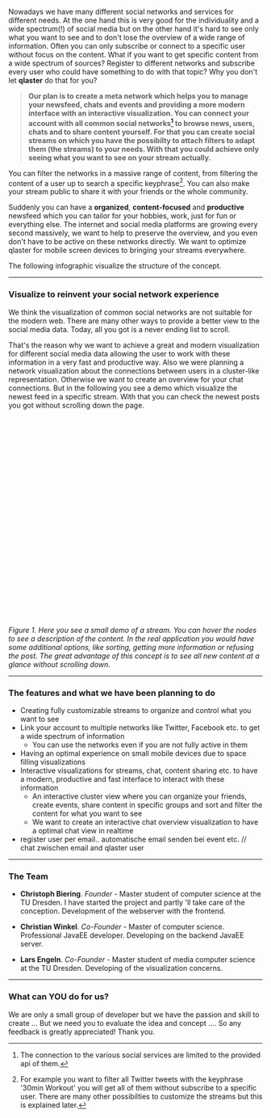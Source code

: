 
<!--#### Reinvent social media with streams. Filter for content not for the user, everywhere.-->

Nowadays we have many different social networks and services for different needs. At the one hand this is very good for the individuality and a wide spectrum(!) of social media but on the other hand it's hard to see only what you want to see and to don't lose the overview of a wide range of information. Often you can only subscribe or connect to a specific user without focus on the content. What if you want to get specific content from a wide spectrum of sources? Register to different networks and subscribe every user who could have something to do with that topic? Why you don't let **qlaster** do that for you?

> **Our plan is to create a meta network which helps you to manage your newsfeed, chats and events and providing a more modern interface with an interactive visualization.
You can connect your account with all common social networks[^1] to browse news, users, chats and to share content yourself. For that you can create social streams on which you have the possibilty to attach filters to adapt them (the streams) to your needs. With that you could achieve only seeing what you want to see on your stream actually.**

You can filter the networks in a massive range of content, from filtering the content of a user up to search a specific keyphrase[^2]. You can also make your stream public to share it with your friends or the whole community.

Suddenly you can have a **organized**, **content-focused** and **productive** newsfeed which you can tailor for your hobbies, work, just for fun or everything else. The internet and social media platforms are growing every second massively, we want to help to preserve the overview, and you even don't have to be active on these networks directly.
We want to optimize qlaster for mobile screen devices to bringing your streams everywhere.

The following infographic visualize the structure of the concept.

<!--![info](images/infographic.png "info")

_Figure 1. With qlaster you can create multiple streams to have a customized newsfeed provided by qlaster and other linked services like Twitter or Instagram._-->

---

### Visualize to reinvent your social network experience

We think the visualization of common social networks are not suitable for the modern web. There are many other ways to provide a better view to the social media data. Today, all you got is a never ending list to scroll.

That's the reason why we want to achieve a great and modern visualization for different social media data allowing the user to work with these information in a very fast and productive way. Also we were planning a network visualization about the connections between users in a cluster-like representation. Otherwise we want to create an overview for your chat connections.
But in the following you see a demo which visualize the newest feed in a specific stream. With that you can check the newest posts you got without scrolling down the page.


<!-- aker, erste gleich aktiv -->

<div class="demo-wrapper">
    <div class="tooltip">
        <div class="avatar">
            <img src=""/>
        </div>
        <div class="info">
            <div class="author"></div>
            <div class="date"></div>
        </div>
        <div class="text"></div>
        <div class="image">
            <img src=""/>
        </div>
    </div>
    <svg id="newestFeedVisDemo" width="400" height="400"></svg>
</div>


<script src='js/jquery.min.js'>{newline}</script>
<script src='js/d3.min.js'>{newline}</script>
<script src='js/nodeGridDemo.js'>{newline}</script>
<script src='js/snippets/feedData.js'>{newline}</script>
<script src='js/snippets/newestFeedVisDemo.js'>{newline}</script>
_Figure 1. Here you see a small demo of a stream. You can hover the nodes to see a
description of the content. In the real application you would have some additional options, like sorting, getting more information or refusing the post. The great advantage of this concept is to see all new content at a glance without scrolling down._

<!--![streams](images/stream-big.png "streams")-->

---

### The features and what we have been planning to do

- Creating fully customizable streams to organize and control what you want to see
- Link your account to multiple networks like Twitter, Facebook etc. to get a wide spectrum of information
    - You can use the networks even if you are not fully active in them
- Having an optimal experience on small mobile devices due to space filling visualizations
- Interactive visualizations for streams, chat, content sharing etc. to have a modern, productive and fast interface to interact with these information
    - An interactive cluster view where you can organize your friends, create events, share content in specific groups and sort and filter the content for what you want to see
    - We want to create an interactive chat overview visualization to have a optimal chat view in realtime
- register user per email.. automatische email senden bei event etc.
    // chat zwischen email and qlaster user

---

### The Team

- **Christoph Biering**. _Founder_ - Master student of computer science at the TU Dresden. I have started the project and partly 'll take care of the conception. Development of the webserver with the frontend.

- **Christian Winkel**. _Co-Founder_ - Master of computer science. Professional JavaEE developer. Developing on the backend JavaEE server.

- **Lars Engeln**. _Co-Founder_ - Master student of media computer science at the TU Dresden. Developing of the visualization concerns.

---

### What can YOU do for us?
We are only a small group of developer but we have the passion and skill to create ...
But we need you to evaluate the idea and concept .... So any feedback is greatly appreciated! Thank you.

[^1]: The connection to the various social services are limited to the provided api of them.
[^2]: For example you want to filter all Twitter tweets with the keyphrase '30min Workout' you will get all of them without subscribe to a specific user. There are many other possibilties to customize the streams but this is explained later.
